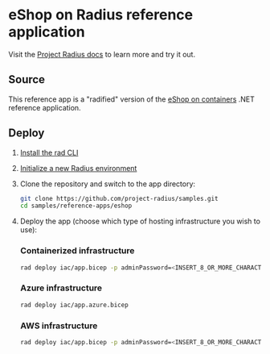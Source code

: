 # eShop on Radius reference application

Visit the [Project Radius docs](https://radapp.dev/getting-started/reference-apps/eshop/) to learn more and try it out.

## Source

This reference app is a "radified" version of the [eShop on containers](https://github.com/dotnet-architecture/eShopOnContainers) .NET reference application.

## Deploy

1. [Install the rad CLI](https://radapp.dev/getting-started/)
1. [Initialize a new Radius environment](https://radapp.dev/getting-started/)
1. Clone the repository and switch to the app directory:
   ```bash
   git clone https://github.com/project-radius/samples.git
   cd samples/reference-apps/eshop
   ```
1. Deploy the app (choose which type of hosting infrastructure you wish to use):

   ### Containerized infrastructure
    ```bash
    rad deploy iac/app.bicep -p adminPassword=<INSERT_8_OR_MORE_CHARACTER_PASSWORD_WITH_NUMBERS_LETTERS_AND_SPECIAL_CHARACTERS>
    ```

   ### Azure infrastructure
    ```bash
    rad deploy iac/app.azure.bicep
    ```

   ### AWS infrastructure
    ```bash
    rad deploy iac/app.bicep -p adminPassword=<INSERT_8_OR_MORE_CHARACTER_PASSWORD_WITH_NUMBERS_LETTERS_AND_SPECIAL_CHARACTERS> -p eksClusterName=<YOUR_EKS_CLUSTER_NAME>
    ```

